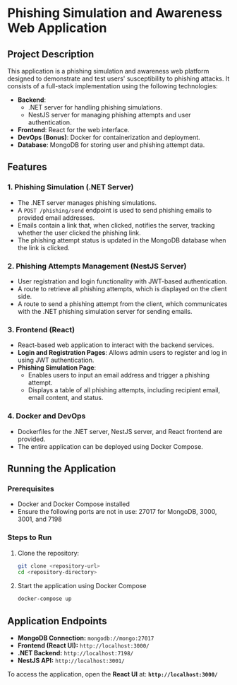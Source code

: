 # Phishing Simulation and Awareness Web Application

## Project Description

This application is a phishing simulation and awareness web platform designed to demonstrate and test users' susceptibility to phishing attacks. It consists of a full-stack implementation using the following technologies:

- **Backend**:
    - .NET server for handling phishing simulations.
    - NestJS server for managing phishing attempts and user authentication.
- **Frontend**: React for the web interface.
- **DevOps (Bonus)**: Docker for containerization and deployment.
- **Database**: MongoDB for storing user and phishing attempt data.

## Features

### 1. Phishing Simulation (.NET Server)
- The .NET server manages phishing simulations.
- A `POST /phishing/send` endpoint is used to send phishing emails to provided email addresses.
- Emails contain a link that, when clicked, notifies the server, tracking whether the user clicked the phishing link.
- The phishing attempt status is updated in the MongoDB database when the link is clicked.

### 2. Phishing Attempts Management (NestJS Server)
- User registration and login functionality with JWT-based authentication.
- A route to retrieve all phishing attempts, which is displayed on the client side.
- A route to send a phishing attempt from the client, which communicates with the .NET phishing simulation server for sending emails.

### 3. Frontend (React)
- React-based web application to interact with the backend services.
- **Login and Registration Pages**: Allows admin users to register and log in using JWT authentication.
- **Phishing Simulation Page**:
    - Enables users to input an email address and trigger a phishing attempt.
    - Displays a table of all phishing attempts, including recipient email, email content, and status.

### 4. Docker and DevOps
- Dockerfiles for the .NET server, NestJS server, and React frontend are provided.
- The entire application can be deployed using Docker Compose.

## Running the Application

### Prerequisites
- Docker and Docker Compose installed
- Ensure the following ports are not in use: 27017 for MongoDB, 3000, 3001, and 7198

### Steps to Run

1. Clone the repository:
   ```bash
   git clone <repository-url>
   cd <repository-directory>

2. Start the application using Docker Compose
   ```bash
   docker-compose up

## **Application Endpoints**

- **MongoDB Connection:** `mongodb://mongo:27017`
- **Frontend (React UI):** `http://localhost:3000/`
- **.NET Backend:** `http://localhost:7198/`
- **NestJS API:** `http://localhost:3001/`

To access the application, open the **React UI** at: **`http://localhost:3000/`**